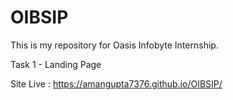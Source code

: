 # OIBSIP
This is my repository for Oasis Infobyte Internship.

Task 1 - Landing Page

Site Live : https://amangupta7376.github.io/OIBSIP/

